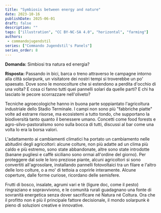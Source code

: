 ```yaml
---
title: "Symbiosis between energy and nature"
date: 2023-10-16
publishDate: 2025-06-01
draft: false
description: ""
tags: ["illustration", "CC BY-NC-SA 4.0", "horizontal", "farming"]
authors:
 - commandojugendstil
series: ["Commando Jugendstil's Panels"]
series_order: 8
---
```


**Domanda:**
Simbiosi tra natura ed energia?

**Risposta:**
Passando in bici, barca o treno attraverso le campagne intorno alla città solarpunk, un visitatore dei nostri tempi si troverebbe un po' spaesato. Dove sono le monocolture che si estendono a perdita d'occhio di una volta? E cosa ci fanno tutti quei pannelli solari da quelle parti? E chi ha lasciato le pecore scorrazzare nell'oliveto?

Tecniche agroecologiche hanno in buona parte soppiantato l'agricoltura industriale dello Stadio Terminale. I campi non sono più "fabbriche piatte" volte ad estrarre risorse, ma ecosistemi a tutto tondo, che supportano la biodiversità tanto quanto il benessere umano. Concetti come food forests e agro-silvo-pastoralismo sono sulla bocca di tutti, discussi al bar come una volta lo era la borsa valori.

L'adattamento ai cambiamenti climatici ha portato un cambiamento nelle abitudini degli agricoltori: alcune colture, non più adatte ad un clima più caldo e più estremo, sono state abbandonate, altre sono state introdotte (banane pugliesi e caffè siciliano sono ormai all'ordine del giorno). Per proteggere dal sole le loro preziose piante, alcuni agricoltori si sono convertiti all'agrosolare, installando pannelli fotovoltaici tra un filare e l'altro delle loro colture, o a mo' di tettoia a coprirle interamente. Alcune coperture, dalle forme curiose, ricordano delle semisfere.

Frutti di bosco, insalate, agrumi vari e tè (ligure doc, come il pesto) ringraziano e sopravvivono, e le comunità rurali guadagnano una fonte di sovranità energetica senza dover sacrificare né Natura né Coltura. Ora che il profitto non è più il principale fattore decisionale, il mondo solarpunk è pieno di soluzioni creative e innovative.
